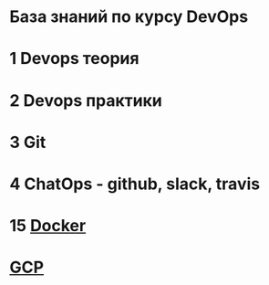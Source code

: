 # База знаний по курсу DevOps

# 1 Devops теория

# 2 Devops практики

# 3 Git

# 4 ChatOps - github, slack, travis

# 15 [Docker](docker.md)

# [GCP](gcp.md)
